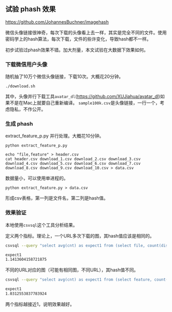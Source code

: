 ## 试验 phash 效果

https://github.com/JohannesBuchner/imagehash

微信头像链接很神奇，每次下载的头像看上去一样，其实是完全不同的文件。使用密码学上的hash算法，每次下载，文件的些许变化，导致hash都不一样。

初步试验过phash效果不错。加大剂量，本文试验在大数据下效果如何。

### 下载微信用户头像

随机抽了10万个微信头像链接，下载10次。大概花20分钟。

```
./download.sh
```

其中，头像并行下载工具`avatar_dl`(https://github.com/XUJiahua/avatar_dl)如果不是在Mac上就要自己重新编译。
`sample100k.csv`是头像链接，一行一个，考虑隐私，不作公开。

### 生成 phash

extract_feature_p.py 并行处理。大概花10分钟。

```
python extract_feature_p.py

echo "file,feature" > header.csv
cat header.csv download_1.csv download_2.csv download_3.csv download_4.csv download_5.csv download_6.csv download_7.csv download_8.csv download_9.csv download_10.csv > data.csv
```

数据量小，可以使用单进程的。

```
python extract_feature.py > data.csv

```

形成csv表格，第一列是文件名，第二列是hash值。

### 效果验证

本地使用`csvsql`这个工具分析结果。

定义两个指标。理论上，一个URL多次下载的图，其hash值应该是相同的。

```bash
csvsql --query "select avg(cnt) as expect1 from (select file, count(distinct feature) as cnt from 'data' group by file)" data.csv

expect1
1.1413604158721875
```

不同的URL对应的图（可能有相同图，不同URL），其hash值不同。

```bash
csvsql --query "select avg(cnt) as expect1 from (select feature, count(distinct file) as cnt from 'data' group by feature)" data.csv

expect1
1.0312553837783924
```

两个指标越接近1，说明效果越好。
